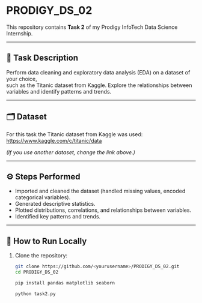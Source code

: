 # PRODIGY_DS_02

This repository contains **Task 2** of my Prodigy InfoTech Data Science Internship.

---

## 📌 Task Description
Perform data cleaning and exploratory data analysis (EDA) on a dataset of your choice,  
such as the Titanic dataset from Kaggle. Explore the relationships between variables and identify patterns and trends.

---

## 🗂 Dataset
For this task the Titanic dataset from Kaggle was used:
https://www.kaggle.com/c/titanic/data  

*(If you use another dataset, change the link above.)*

---

## ⚙️ Steps Performed
- Imported and cleaned the dataset (handled missing values, encoded categorical variables).
- Generated descriptive statistics.
- Plotted distributions, correlations, and relationships between variables.
- Identified key patterns and trends.

---

## 🚀 How to Run Locally

1. Clone the repository:
   ```bash
   git clone https://github.com/<yourusername>/PRODIGY_DS_02.git
   cd PRODIGY_DS_02

   pip install pandas matplotlib seaborn

   python task2.py


